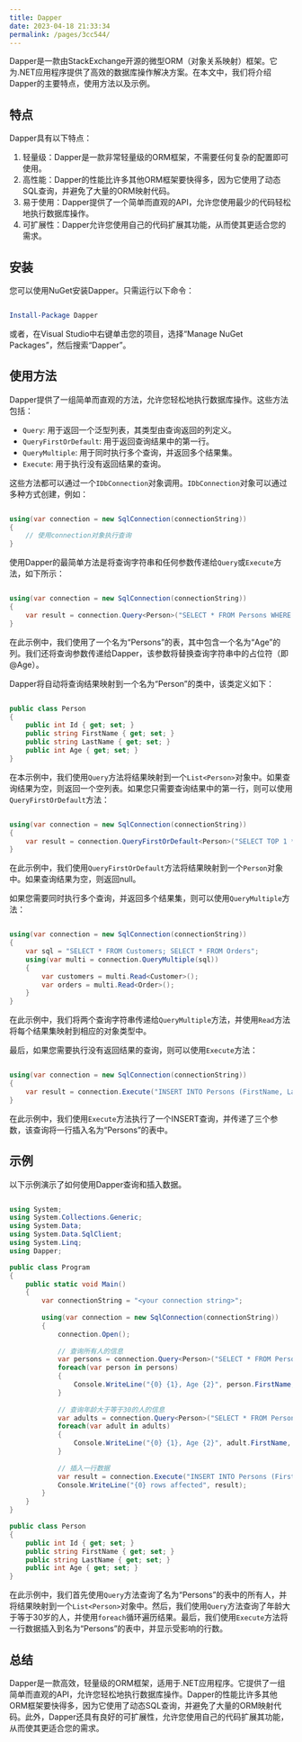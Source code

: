 ```yaml
---
title: Dapper
date: 2023-04-18 21:33:34
permalink: /pages/3cc544/
---
```


Dapper是一款由StackExchange开源的微型ORM（对象关系映射）框架。它为.NET应用程序提供了高效的数据库操作解决方案。在本文中，我们将介绍Dapper的主要特点，使用方法以及示例。
## 特点

Dapper具有以下特点：
1. 轻量级：Dapper是一款非常轻量级的ORM框架，不需要任何复杂的配置即可使用。
2. 高性能：Dapper的性能比许多其他ORM框架要快得多，因为它使用了动态SQL查询，并避免了大量的ORM映射代码。
3. 易于使用：Dapper提供了一个简单而直观的API，允许您使用最少的代码轻松地执行数据库操作。
4. 可扩展性：Dapper允许您使用自己的代码扩展其功能，从而使其更适合您的需求。
## 安装

您可以使用NuGet安装Dapper。只需运行以下命令：

```powershell

Install-Package Dapper
```



或者，在Visual Studio中右键单击您的项目，选择“Manage NuGet Packages”，然后搜索“Dapper”。
## 使用方法

Dapper提供了一组简单而直观的方法，允许您轻松地执行数据库操作。这些方法包括： 
- `Query`: 用于返回一个泛型列表，其类型由查询返回的列定义。 
- `QueryFirstOrDefault`: 用于返回查询结果中的第一行。 
- `QueryMultiple`: 用于同时执行多个查询，并返回多个结果集。 
- `Execute`: 用于执行没有返回结果的查询。

这些方法都可以通过一个`IDbConnection`对象调用。`IDbConnection`对象可以通过多种方式创建，例如：

```csharp

using(var connection = new SqlConnection(connectionString))
{
    // 使用connection对象执行查询
}
```



使用Dapper的最简单方法是将查询字符串和任何参数传递给`Query`或`Execute`方法，如下所示：

```csharp

using(var connection = new SqlConnection(connectionString))
{
    var result = connection.Query<Person>("SELECT * FROM Persons WHERE Age = @Age", new { Age = 25 });
}
```



在此示例中，我们使用了一个名为“Persons”的表，其中包含一个名为“Age”的列。我们还将查询参数传递给Dapper，该参数将替换查询字符串中的占位符（即@Age）。

Dapper将自动将查询结果映射到一个名为“Person”的类中，该类定义如下：

```csharp

public class Person
{
    public int Id { get; set; }
    public string FirstName { get; set; }
    public string LastName { get; set; }
    public int Age { get; set; }
}
```



在本示例中，我们使用`Query`方法将结果映射到一个`List<Person>`对象中。如果查询结果为空，则返回一个空列表。如果您只需要查询结果中的第一行，则可以使用`QueryFirstOrDefault`方法：

```csharp

using(var connection = new SqlConnection(connectionString))
{
    var result = connection.QueryFirstOrDefault<Person>("SELECT TOP 1 * FROM Persons WHERE Age = @Age", new { Age = 25 });
}
```



在此示例中，我们使用`QueryFirstOrDefault`方法将结果映射到一个`Person`对象中。如果查询结果为空，则返回null。

如果您需要同时执行多个查询，并返回多个结果集，则可以使用`QueryMultiple`方法：

```csharp

using(var connection = new SqlConnection(connectionString))
{
    var sql = "SELECT * FROM Customers; SELECT * FROM Orders";
    using(var multi = connection.QueryMultiple(sql))
    {
        var customers = multi.Read<Customer>();
        var orders = multi.Read<Order>();
    }
}
```



在此示例中，我们将两个查询字符串传递给`QueryMultiple`方法，并使用`Read`方法将每个结果集映射到相应的对象类型中。

最后，如果您需要执行没有返回结果的查询，则可以使用`Execute`方法：

```csharp

using(var connection = new SqlConnection(connectionString))
{
    var result = connection.Execute("INSERT INTO Persons (FirstName, LastName, Age) VALUES (@FirstName, @LastName, @Age)", new { FirstName = "John", LastName = "Doe", Age = 30 });
}
```



在此示例中，我们使用`Execute`方法执行了一个INSERT查询，并传递了三个参数，该查询将一行插入名为“Persons”的表中。
## 示例

以下示例演示了如何使用Dapper查询和插入数据。

```csharp

using System;
using System.Collections.Generic;
using System.Data;
using System.Data.SqlClient;
using System.Linq;
using Dapper;

public class Program
{
    public static void Main()
    {
        var connectionString = "<your connection string>";
        
        using(var connection = new SqlConnection(connectionString))
        {
            connection.Open();
            
            // 查询所有人的信息
            var persons = connection.Query<Person>("SELECT * FROM Persons");
            foreach(var person in persons)
            {
                Console.WriteLine("{0} {1}, Age {2}", person.FirstName, person.LastName, person.Age);
            }
            
            // 查询年龄大于等于30的人的信息
            var adults = connection.Query<Person>("SELECT * FROM Persons WHERE Age >= @Age", new { Age = 30 });
            foreach(var adult in adults)
            {
                Console.WriteLine("{0} {1}, Age {2}", adult.FirstName, adult.LastName, adult.Age);
            }
            
            // 插入一行数据
            var result = connection.Execute("INSERT INTO Persons (FirstName, LastName, Age) VALUES (@FirstName, @LastName, @Age)", new { FirstName = "Jane", LastName = "Doe", Age = 25 });
            Console.WriteLine("{0} rows affected", result);
        }
    }
}

public class Person
{
    public int Id { get; set; }
    public string FirstName { get; set; }
    public string LastName { get; set; }
    public int Age { get; set; }
}
```



在此示例中，我们首先使用`Query`方法查询了名为“Persons”的表中的所有人，并将结果映射到一个`List<Person>`对象中。然后，我们使用`Query`方法查询了年龄大于等于30岁的人，并使用`foreach`循环遍历结果。最后，我们使用`Execute`方法将一行数据插入到名为“Persons”的表中，并显示受影响的行数。
## 总结

Dapper是一款高效，轻量级的ORM框架，适用于.NET应用程序。它提供了一组简单而直观的API，允许您轻松地执行数据库操作。Dapper的性能比许多其他ORM框架要快得多，因为它使用了动态SQL查询，并避免了大量的ORM映射代码。此外，Dapper还具有良好的可扩展性，允许您使用自己的代码扩展其功能，从而使其更适合您的需求。
